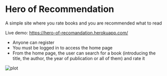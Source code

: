 # Hero of Recommendation
A simple site where you rate books and you are recommended what to read

Live demo: https://hero-of-recomandation.herokuapp.com/

- Anyone can register
- You must be logged in to access the home page
- From the home page, the user can search for a book (introducing the title, the author, the year of publication or all of them) and rate it

![plot](./hero-of-recommendation/example.png)
